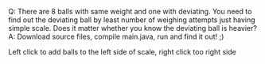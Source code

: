 Q: There are 8 balls with same weight and one with deviating. You need to find out the deviating ball by least number of weighing attempts just having simple scale. Does it matter whether you know the deviating ball is heavier?
A: Download source files, compile main.java, run and find it out! ;)

Left click to add balls to the left side of scale, right click too right side
